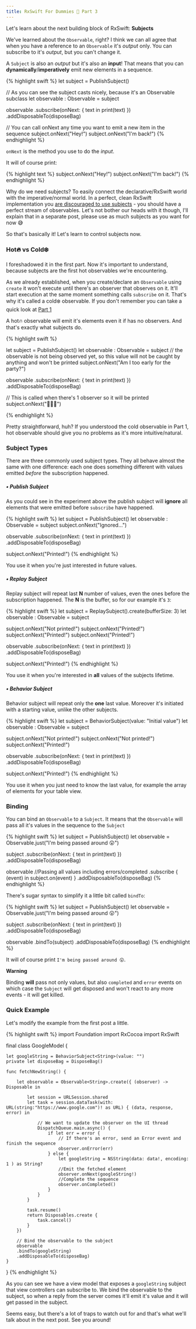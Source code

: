 ```yaml
---
title: RxSwift For Dummies 🐥 Part 3
---
```


Let's learn about the next building block of RxSwift: **Subjects**

We've learned about the `Observable`, right? I think we can all agree that when you have a reference to an `Observable` it's *output* only. You can subscribe to it's *output*, but you can't change it.

A `Subject` is also an *output* but it's also an **input**! That means that you can **dynamically**/**imperatively** emit new elements in a sequence.

{% highlight swift %}
 let subject = PublishSubject<String>()
 
 // As you can see the subject casts nicely, because it's an Observable subclass
 let observable : Observable<String> = subject
 
 observable
     .subscribe(onNext: { text in
         print(text)
     })
     .addDisposableTo(disposeBag)
 
 // You can call onNext any time you want to emit a new item in the sequence
 subject.onNext("Hey!")
 subject.onNext("I'm back!")
{% endhighlight %}

`onNext` is the method you use to do the *input*.

It will of course print:

{% highlight text %}
subject.onNext("Hey!")
subject.onNext("I'm back!")
{% endhighlight %}

Why do we need subjects? To easily connect the declarative/RxSwift world with the imperative/normal world. In a perfect, clean RxSwift implementation you [are discouraged to use subjects](https://github.com/ReactiveX/RxSwift/issues/487) - you should have a perfect stream of observables. Let's not bother our heads with it though, I'll explain that in a separate post, please use as much subjects as you want for now 😅

So that's basically it! Let's learn to control subjects now.

### Hot🔥 vs Cold❄️

I foreshadowed it in the first part. Now it's important to understand, because subjects are the first hot observables we're encountering.

As we already established, when you create/declare an `Observable` using `create` it won't execute until there's an observer that observes on it. It'll start execution at the same moment something calls `subscribe` on it. That's why it's called a cold❄️ observable. If you don't remember you can take a quick look at [Part 1](http://swiftpearls.com/RxSwift-for-dummies-1-Observables.html)

A hot🔥 observable will emit it's elements even it if has no observers. And that's exactly what subjects do. 

{% highlight swift %}

 let subject = PublishSubject<String>()
 let observable : Observable<String> = subject
 // the observable is not being observed yet, so this value will not be caught by anything and won't be printed
 subject.onNext("Am I too early for the party?")
 
 observable
     .subscribe(onNext: { text in
         print(text)
     })
     .addDisposableTo(disposeBag)
 
 // This is called when there's 1 observer so it will be printed
 subject.onNext("🎉🎉🎉")
 
 {% endhighlight %}

Pretty straightforward, huh? If you understood the cold observable in Part 1, hot observable should give you no problems as it's more intuitive/natural.

### Subject Types

There are three commonly used subject types. They all behave almost the same with one difference: each one does something different with values emitted *before* the subscription happened.

##### • Publish Subject

As you could see in the experiment above the publish subject will **ignore** all elements that were emitted before `subscribe` have happened.

{% highlight swift %}
 let subject = PublishSubject<String>()
 let observable : Observable<String> = subject
 subject.onNext("Ignored...")
 
 observable
     .subscribe(onNext: { text in
         print(text)
     })
     .addDisposableTo(disposeBag)
 
 subject.onNext("Printed!")
{% endhighlight %}

You use it when you're just interested in future values.

##### • Replay Subject

Replay subject will repeat last **N** number of values, even the ones before the subscription happened. The **N** is the buffer, so for our example it's `3`:

{% highlight swift %}
 let subject = ReplaySubject<String>().create(bufferSize: 3)
 let observable : Observable<String> = subject
 
 subject.onNext("Not printed!")
 subject.onNext("Printed!")
 subject.onNext("Printed!")
 subject.onNext("Printed!")

 observable
     .subscribe(onNext: { text in
         print(text)
     })
     .addDisposableTo(disposeBag)
 
 subject.onNext("Printed!")
{% endhighlight %}

You use it when you're interested in **all** values of the subjects lifetime.

##### • Behavior Subject

Behavior subject will repeat only the **one** last value. Moreover it's initiated with a starting value, unlike the other subjects.

{% highlight swift %}
let subject = BehaviorSubject<String>(value: "Initial value")
let observable : Observable<String> = subject

subject.onNext("Not printed!")
subject.onNext("Not printed!")
subject.onNext("Printed!")

observable
    .subscribe(onNext: { text in
        print(text)
    })
    .addDisposableTo(disposeBag)

subject.onNext("Printed!")
{% endhighlight %}

You use it when you just need to know the last value, for example the array of elements for your table view.

### Binding

You can bind an `Observable` to a `Subject`. It means that the `Observable` will pass all it's values in the sequence to the `Subject`

{% highlight swift %}
 let subject = PublishSubject<String>()
 let observable = Observable<String>.just("I'm being passed around 😲")
 
 subject
     .subscribe(onNext: { text in
         print(text)
     })
     .addDisposableTo(disposeBag)
 
 observable
     //Passing all values including errors/completed
     .subscribe { (event) in
         subject.on(event)
 }
 .addDisposableTo(disposeBag)
{% endhighlight %}

There's sugar syntax to simplify it a little bit called `bindTo`:

{% highlight swift %}
 let subject = PublishSubject<String>()
 let observable = Observable<String>.just("I'm being passed around 😲")
 
 subject
     .subscribe(onNext: { text in
         print(text)
     })
     .addDisposableTo(disposeBag)
 
 observable
 .bindTo(subject)
 .addDisposableTo(disposeBag)
{% endhighlight %}

It will of course print `I'm being passed around 😲`. 

**Warning**

Binding **will** pass not only values, but also `completed` and `error` events on which case the `Subject` will get disposed and won't react to any more events - it will get killed.

### Quick Example

Let's modify the example from the first post a little.

{% highlight swift %}
import Foundation
import RxCocoa
import RxSwift

final class GoogleModel {
    
    let googleString = BehaviorSubject<String>(value: "")
    private let disposeBag = DisposeBag()
    
    func fetchNewString() {
        
        let observable = Observable<String>.create({ (observer) -> Disposable in
            
            let session = URLSession.shared
            let task = session.dataTask(with: URL(string:"https://www.google.com")! as URL) { (data, response, error) in
                
                // We want to update the observer on the UI thread
                DispatchQueue.main.async() {
                    if let err = error {
                        // If there's an error, send an Error event and finish the sequence
                        observer.onError(err)
                    } else {
                        let googleString = NSString(data: data!, encoding: 1 ) as String?
                        //Emit the fetched element
                        observer.onNext(googleString!)
                        //Complete the sequence
                        observer.onCompleted()
                    }
                }
            }
            
            task.resume()
            return Disposables.create {
                task.cancel()
            }
        })
        
        // Bind the observable to the subject
        observable
        .bindTo(googleString)
        .addDisposableTo(disposeBag)
    }
}
{% endhighlight %}

As you can see we have a view model that exposes a `googleString` subject that view controllers can subscribe to. We bind the observable to the subject, so when a reply from the server comes it'll emit it's value and it will get passed in the subject.

Seems easy, but there's a lot of traps to watch out for and that's what we'll talk about in the next post. See you around!




